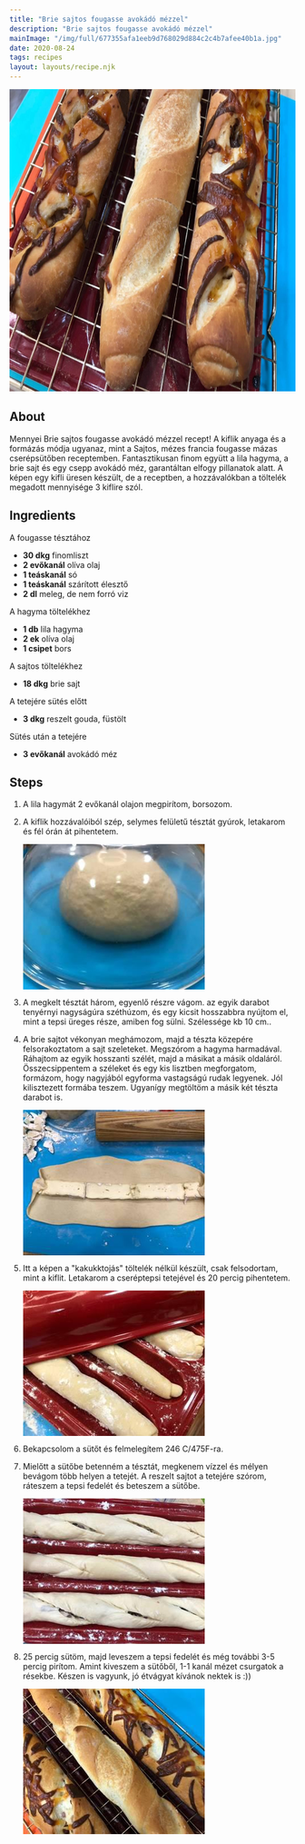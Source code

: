 ```yaml
---
title: "Brie sajtos fougasse avokádó mézzel"
description: "Brie sajtos fougasse avokádó mézzel"
mainImage: "/img/full/677355afa1eeb9d768029d884c2c4b7afee40b1a.jpg"
date: 2020-08-24
tags: recipes
layout: layouts/recipe.njk
---
```

                        
<p align="center"><a href="https://cookpad.com/hu/receptek/13485683-brie-sajtos-fougasse-avokado-mezzel" rel="Recipe source page"><img width="751" height="532" src="/img/full/677355afa1eeb9d768029d884c2c4b7afee40b1a.jpg"/></a></p>

## About
Mennyei Brie sajtos fougasse avokádó mézzel recept! A kiflik anyaga és a formázás módja ugyanaz, mint a Sajtos, mézes francia fougasse mázas cserépsütőben receptemben. Fantasztikusan finom együtt a lila hagyma, a brie sajt és egy csepp avokádó méz, garantáltan elfogy pillanatok alatt. A képen egy kifli üresen készült, de a receptben, a hozzávalókban a töltelék megadott mennyisége 3 kiflire szól.

>  

## Ingredients

A fougasse tésztához
* **30 dkg** finomliszt
* **2 evőkanál** olíva olaj
* **1 teáskanál** só
* **1 teáskanál** szárított élesztő
* **2 dl** meleg, de nem forró viz

A hagyma töltelékhez
* **1 db** lila hagyma
* **2 ek** olíva olaj
* **1 csipet** bors

A sajtos töltelékhez
* **18 dkg** brie sajt

A tetejére sütés előtt
* **3 dkg** reszelt gouda, füstölt

Sütés után a tetejére
* **3 evőkanál** avokádó méz

## Steps

1. A lila hagymát 2 evőkanál olajon megpirítom, borsozom.
 
    <div style="clear: both"/>

2. A kiflik hozzávalóiból szép, selymes felületű tésztát gyúrok, letakarom és fél órán át pihentetem.
 
    <p><img width="320" height="256" align="left" src="/img/full/38974fc7bd1a97e7ec71b4f08aab0e215d409a74.jpg"/></p><div style="clear: both"/>

3. A megkelt tésztát három, egyenlő részre vágom. az egyik darabot tenyérnyi nagyságúra széthúzom, és egy kicsit hosszabbra nyújtom el, mint a tepsi üreges része, amiben fog sülni. Szélessége kb 10 cm..
 
    <div style="clear: both"/>

4. A brie sajtot vékonyan meghámozom, majd a tészta közepére felsorakoztatom a sajt szeleteket. Megszórom a hagyma harmadával. Ráhajtom az egyik hosszanti szélét, majd a másikat a másik oldaláról. Összecsippentem a széleket és egy kis lisztben megforgatom, formázom, hogy nagyjából egyforma vastagságú rudak legyenek. Jól kilisztezett formába teszem. Ugyanígy megtöltöm a másik két tészta darabot is.
 
    <p><img width="320" height="256" align="left" src="/img/full/a52cc9f706390b15d75e2c099172536c3a12e29a.jpg"/></p><div style="clear: both"/>

5. Itt a képen a "kakukktojás" töltelék nélkül készült, csak felsodortam, mint a kiflit. Letakarom a cseréptepsi tetejével és 20 percig pihentetem.
 
    <p><img width="320" height="256" align="left" src="/img/full/9e7bc1b5513810f755b6cf55110f3169dec4a4ba.jpg"/></p><div style="clear: both"/>

6. Bekapcsolom a sütőt és felmelegítem 246 C/475F-ra.
 
    <div style="clear: both"/>

7. Mielőtt a sütőbe betenném a tésztát, megkenem vízzel és mélyen bevágom több helyen a tetejét. A reszelt sajtot a tetejére szórom, ráteszem a tepsi fedelét és beteszem a sütőbe.
 
    <p><img width="320" height="256" align="left" src="/img/full/d47e334492b8b31ef53d7072f4fc9c29abfccec6.jpg"/></p><div style="clear: both"/>

8. 25 percig sütöm, majd leveszem a tepsi fedelét és még további 3-5 percig pirítom. Amint kiveszem a sütőből, 1-1 kanál mézet csurgatok a résekbe. Készen is vagyunk, jó étvágyat kívánok nektek is :))
 
    <p><img width="320" height="256" align="left" src="/img/full/26f5fca3dd5a966c09dd1003bc81f27f0ee5a531.jpg"/></p><div style="clear: both"/>

